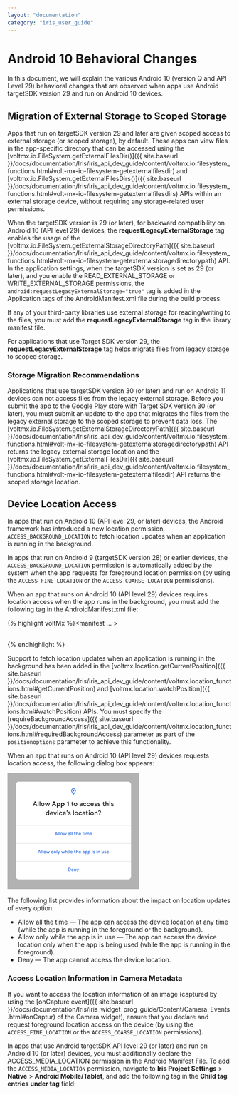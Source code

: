 ```yaml
---
layout: "documentation"
category: "iris_user_guide"
---
```

                         


Android 10 Behavioral Changes
=============================

In this document, we will explain the various Android 10 (version Q and API Level 29) behavioral changes that are observed when apps use Android targetSDK version 29 and run on Android 10 devices.

Migration of External Storage to Scoped Storage
-----------------------------------------------

Apps that run on targetSDK version 29 and later are given scoped access to external storage (or scoped storage), by default. These apps can view files in the app-specific directory that can be accessed using the [voltmx.io.FileSystem.getExternalFilesDir()]({{ site.baseurl }}/docs/documentation/Iris/iris_api_dev_guide/content/voltmx.io.filesystem_functions.html#volt-mx-io-filesystem-getexternalfilesdir) and [voltmx.io.FileSystem.getExternalFilesDirs()]({{ site.baseurl }}/docs/documentation/Iris/iris_api_dev_guide/content/voltmx.io.filesystem_functions.html#volt-mx-io-filesystem-getexternalfilesdirs) APIs within an external storage device, without requiring any storage-related user permissions.

When the targetSDK version is 29 (or later), for backward compatibility on Android 10 (API level 29) devices, the **requestLegacyExternalStorage** tag enables the usage of the [voltmx.io.FileSystem.getExternalStorageDirectoryPath]({{ site.baseurl }}/docs/documentation/Iris/iris_api_dev_guide/content/voltmx.io.filesystem_functions.html#volt-mx-io-filesystem-getexternalstoragedirectorypath) API.  
In the application settings, when the targetSDK version is set as 29 (or later), and you enable the READ\_EXTERNAL\_STORAGE or WRITE\_EXTERNAL\_STORAGE permissions, the `android:requestLegacyExternalStorage="true"` tag is added in the Application tags of the AndroidManifest.xml file during the build process.

If any of your third-party libraries use external storage for reading/writing to the files, you must add the **requestLegacyExternalStorage** tag in the library manifest file.

For applications that use Target SDK version 29, the **requestLegacyExternalStorage** tag helps migrate files from legacy storage to scoped storage.

### Storage Migration Recommendations

Applications that use targetSDK version 30 (or later) and run on Android 11 devices can not access files from the legacy external storage. Before you submit the app to the Google Play store with Target SDK version 30 (or later), you must submit an update to the app that migrates the files from the legacy external storage to the scoped storage to prevent data loss. The [voltmx.io.FileSystem.getExternalStorageDirectoryPath]({{ site.baseurl }}/docs/documentation/Iris/iris_api_dev_guide/content/voltmx.io.filesystem_functions.html#volt-mx-io-filesystem-getexternalstoragedirectorypath) API returns the legacy external storage location and the [voltmx.io.FileSystem.getExternalFilesDir]({{ site.baseurl }}/docs/documentation/Iris/iris_api_dev_guide/content/voltmx.io.filesystem_functions.html#volt-mx-io-filesystem-getexternalfilesdir) API returns the scoped storage location.

Device Location Access
----------------------

In apps that run on Android 10 (API level 29, or later) devices, the Android framework has introduced a new location permission, `ACCESS_BACKGROUND_LOCATION` to fetch location updates when an application is running in the background.

In apps that run on Android 9 (targetSDK version 28) or earlier devices, the `ACCESS_BACKGROUND_LOCATION` permission is automatically added by the system when the app requests for foreground location permission (by using the `ACCESS_FINE_LOCATION` or the `ACCESS_COARSE_LOCATION` permissions).

When an app that runs on Android 10 (API level 29) devices requires location access when the app runs in the background, you must add the following tag in the AndroidManifest.xml file:

{% highlight voltMx %}<manifest ... >  
  <uses-permission android:name="android.permission.ACCESS_BACKGROUND_LOCATION" />  
</manifest>

{% endhighlight %}

Support to fetch location updates when an application is running in the background has been added in the [voltmx.location.getCurrentPosition]({{ site.baseurl }}/docs/documentation/Iris/iris_api_dev_guide/content/voltmx.location_functions.html#getCurrentPosition) and [voltmx.location.watchPosition]({{ site.baseurl }}/docs/documentation/Iris/iris_api_dev_guide/content/voltmx.location_functions.html#watchPosition) APIs. You must specify the [requireBackgroundAccess]({{ site.baseurl }}/docs/documentation/Iris/iris_api_dev_guide/content/voltmx.location_functions.html#requiredBackgroundAccess) parameter as part of the `positionoptions` parameter to achieve this functionality.

When an app that runs on Android 10 (API level 29) devices requests location access, the following dialog box appears:

![](Resources/Images/Bg_Location.png)

The following list provides information about the impact on location updates of every option.

*   Allow all the time — The app can access the device location at any time (while the app is running in the foreground or the background).
*   Allow only while the app is in use — The app can access the device location only when the app is being used (while the app is running in the foreground).
*   Deny — The app cannot access the device location.

### Access Location Information in Camera Metadata

If you want to access the location information of an image (captured by using the [onCapture event]({{ site.baseurl }}/docs/documentation/Iris/iris_widget_prog_guide/Content/Camera_Events.html#onCaptur) of the Camera widget), ensure that you declare and request foreground location access on the device (by using the `ACCESS_FINE_LOCATION` or the `ACCESS_COARSE_LOCATION` permissions).

In apps that use Android targetSDK API level 29 (or later) and run on Android 10 (or later) devices, you must additionally declare the ACCESS\_MEDIA\_LOCATION permission in the Android Manifest File. To add the `ACCESS_MEDIA_LOCATION` permission, navigate to **Iris Project Settings** > **Native** > **Android Mobile/Tablet**, and add the following tag in the **Child tag entries under<manifest> tag** field:

<uses-permission android:name="android.permission.ACCESS\_MEDIA\_LOCATION" />
